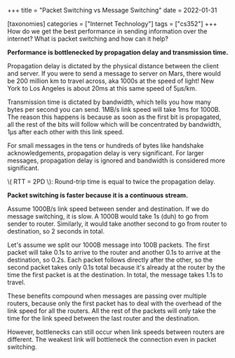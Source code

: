 +++
title = "Packet Switching vs Message Switching"
date = 2022-01-31

[taxonomies]
categories = ["Internet Technology"]
tags = ["cs352"]
+++
How do we get the best performance in sending information over the internet? What is packet switching and how can it help?
<!-- more -->
**Performance is bottlenecked by propagation delay and transmission time.**

Propagation delay is dictated by the physical distance between the client and server. If you were to send a message to server on Mars, there would be 200 million km to travel across, aka 1000s at the speed of light! New York to Los Angeles is about 20ms at this same speed of 5μs/km.

Transmission time is dictated by bandwidth, which tells you how many bytes per second you can send. 1MB/s link speed will take 1ms for 1000B. The reason this happens is because as soon as the first bit is propagated, all the rest of the bits will follow which will be concentrated by bandwidth, 1μs after each other with this link speed.

For small messages in the tens or hundreds of bytes like handshake acknowledgements, propagation delay is very significant. For larger messages, propagation delay is ignored and bandwidth is considered more significant.

\\( RTT = 2PD \\): Round-trip time is equal to twice the propagation delay.

**Packet switching is faster because it is a continuous stream.**

Assume 1000B/s link speed between sender and destination. If we do message switching, it is slow. A 1000B would take 1s (duh) to go from sender to router. Similarly, it would take another second to go from router to destination, so 2 seconds in total.

Let's assume we split our 1000B message into 100B packets. The first packet will take 0.1s to arrive to the router and another 0.1s to arrive at the destination, so 0.2s. Each packet follows directly after the other, so the second packet takes only 0.1s total because it's already at the router by the time the first packet is at the destination. In total, the message takes 1.1s to travel.

These benefits compound when messages are passing over multiple routers, because only the first packet has to deal with the overhead of the link speed for all the routers. All the rest of the packets will only take the time for the link speed between the last router and the destination.

However, bottlenecks can still occur when link speeds between routers are different. The weakest link will bottleneck the connection even in packet switching.
